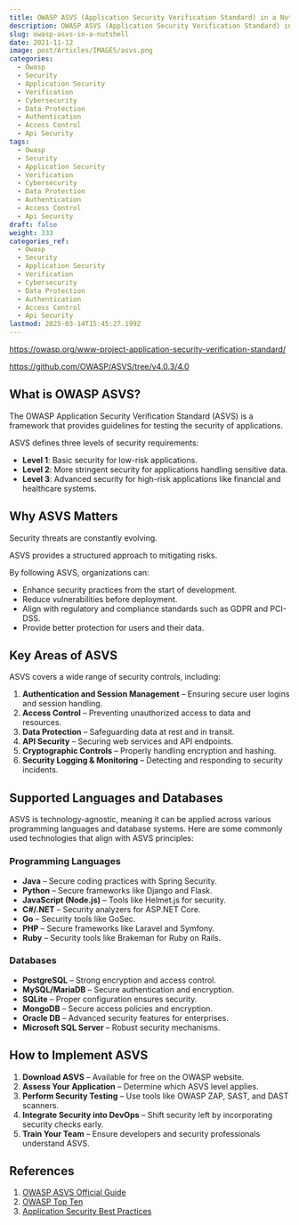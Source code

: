 ```yaml
---
title: OWASP ASVS (Application Security Verification Standard) in a Nutshell
description: OWASP ASVS (Application Security Verification Standard) in a Nutshell
slug: owasp-asvs-in-a-nutshell
date: 2021-11-12
image: post/Articles/IMAGES/asvs.png
categories:
  - Owasp
  - Security
  - Application Security
  - Verification
  - Cybersecurity
  - Data Protection
  - Authentication
  - Access Control
  - Api Security
tags:
  - Owasp
  - Security
  - Application Security
  - Verification
  - Cybersecurity
  - Data Protection
  - Authentication
  - Access Control
  - Api Security
draft: false
weight: 333
categories_ref:
  - Owasp
  - Security
  - Application Security
  - Verification
  - Cybersecurity
  - Data Protection
  - Authentication
  - Access Control
  - Api Security
lastmod: 2025-03-14T15:45:27.199Z
---
```

<https://owasp.org/www-project-application-security-verification-standard/>

<https://github.com/OWASP/ASVS/tree/v4.0.3/4.0>

## What is OWASP ASVS?

The OWASP Application Security Verification Standard (ASVS) is a framework that provides guidelines for testing the security of applications.

ASVS defines three levels of security requirements:

* **Level 1**: Basic security for low-risk applications.
* **Level 2**: More stringent security for applications handling sensitive data.
* **Level 3**: Advanced security for high-risk applications like financial and healthcare systems.

## Why ASVS Matters

Security threats are constantly evolving.

ASVS provides a structured approach to mitigating risks.

By following ASVS, organizations can:

* Enhance security practices from the start of development.
* Reduce vulnerabilities before deployment.
* Align with regulatory and compliance standards such as GDPR and PCI-DSS.
* Provide better protection for users and their data.

## Key Areas of ASVS

ASVS covers a wide range of security controls, including:

1. **Authentication and Session Management** – Ensuring secure user logins and session handling.
2. **Access Control** – Preventing unauthorized access to data and resources.
3. **Data Protection** – Safeguarding data at rest and in transit.
4. **API Security** – Securing web services and API endpoints.
5. **Cryptographic Controls** – Properly handling encryption and hashing.
6. **Security Logging & Monitoring** – Detecting and responding to security incidents.

## Supported Languages and Databases

ASVS is technology-agnostic, meaning it can be applied across various programming languages and database systems. Here are some commonly used technologies that align with ASVS principles:

### **Programming Languages**

* **Java** – Secure coding practices with Spring Security.
* **Python** – Secure frameworks like Django and Flask.
* **JavaScript (Node.js)** – Tools like Helmet.js for security.
* **C#/.NET** – Security analyzers for ASP.NET Core.
* **Go** – Security tools like GoSec.
* **PHP** – Secure frameworks like Laravel and Symfony.
* **Ruby** – Security tools like Brakeman for Ruby on Rails.

### **Databases**

* **PostgreSQL** – Strong encryption and access control.
* **MySQL/MariaDB** – Secure authentication and encryption.
* **SQLite** – Proper configuration ensures security.
* **MongoDB** – Secure access policies and encryption.
* **Oracle DB** – Advanced security features for enterprises.
* **Microsoft SQL Server** – Robust security mechanisms.

## How to Implement ASVS

1. **Download ASVS** – Available for free on the OWASP website.
2. **Assess Your Application** – Determine which ASVS level applies.
3. **Perform Security Testing** – Use tools like OWASP ZAP, SAST, and DAST scanners.
4. **Integrate Security into DevOps** – Shift security left by incorporating security checks early.
5. **Train Your Team** – Ensure developers and security professionals understand ASVS.

<!-- 
## Conclusion

OWASP ASVS is a must-have for organizations looking to build secure applications. It provides a clear roadmap for improving security and mitigating risks. By following ASVS, you can ensure that your application is not just functional, but also fortified against modern threats.

**Secure your applications today – because security should never be an afterthought!**

---

## Key Ideas

| Topic                      | Summary |
|----------------------------|---------|
| **What is ASVS?**          | A security verification standard for applications |
| **Why it matters?**        | Reduces security risks, aligns with compliance |
| **Key Areas**              | Authentication, Access Control, Data Protection, API Security |
| **Supported Technologies** | Java, Python, .NET, Go, PHP, Ruby + various databases |
| **Implementation**         | Download ASVS, assess security levels, perform testing |
-->

## References

1. [OWASP ASVS Official Guide](https://owasp.org/www-project-application-security-verification-standard/)
2. [OWASP Top Ten](https://owasp.org/www-project-top-ten/)
3. [Application Security Best Practices](https://owasp.org/www-community/Application_Security_Best_Practices)
